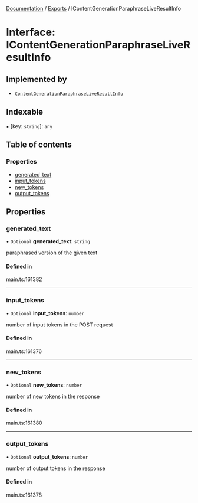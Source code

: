[Documentation](../README.md) / [Exports](../modules.md) / IContentGenerationParaphraseLiveResultInfo

# Interface: IContentGenerationParaphraseLiveResultInfo

## Implemented by

- [`ContentGenerationParaphraseLiveResultInfo`](../classes/ContentGenerationParaphraseLiveResultInfo.md)

## Indexable

▪ [key: `string`]: `any`

## Table of contents

### Properties

- [generated\_text](IContentGenerationParaphraseLiveResultInfo.md#generated_text)
- [input\_tokens](IContentGenerationParaphraseLiveResultInfo.md#input_tokens)
- [new\_tokens](IContentGenerationParaphraseLiveResultInfo.md#new_tokens)
- [output\_tokens](IContentGenerationParaphraseLiveResultInfo.md#output_tokens)

## Properties

### generated\_text

• `Optional` **generated\_text**: `string`

paraphrased version of the given text

#### Defined in

main.ts:161382

___

### input\_tokens

• `Optional` **input\_tokens**: `number`

number of input tokens in the POST request

#### Defined in

main.ts:161376

___

### new\_tokens

• `Optional` **new\_tokens**: `number`

number of new tokens in the response

#### Defined in

main.ts:161380

___

### output\_tokens

• `Optional` **output\_tokens**: `number`

number of output tokens in the response

#### Defined in

main.ts:161378
